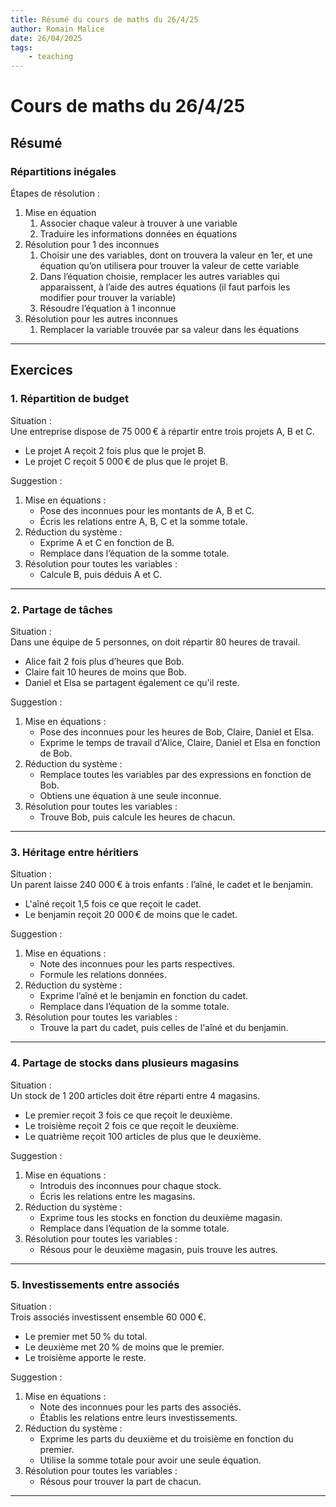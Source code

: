 ```yaml
---
title: Résumé du cours de maths du 26/4/25
author: Romain Malice
date: 26/04/2025
tags:
    - teaching
---
```


# Cours de maths du 26/4/25

## Résumé

### Répartitions inégales

Étapes de résolution :
1. Mise en équation
    1. Associer chaque valeur à trouver à une variable
    2. Traduire les informations données en équations
2. Résolution pour 1 des inconnues
    1. Choisir une des variables, dont on trouvera la valeur en 1er, et une équation qu’on utilisera pour trouver la valeur de cette variable
    2. Dans l’équation choisie, remplacer les autres variables qui apparaissent, à l’aide des autres équations (il faut parfois les modifier pour trouver la variable) 
    3. Résoudre l’équation à 1 inconnue
3. Résolution pour les autres inconnues
    1. Remplacer la variable trouvée par sa valeur dans les équations

---

## Exercices

### 1. Répartition de budget

Situation :  
Une entreprise dispose de 75 000 € à répartir entre trois projets A, B et C.  
- Le projet A reçoit 2 fois plus que le projet B.  
- Le projet C reçoit 5 000 € de plus que le projet B.

Suggestion :
1. Mise en équations :  
   - Pose des inconnues pour les montants de A, B et C.  
   - Écris les relations entre A, B, C et la somme totale.
2. Réduction du système :  
   - Exprime A et C en fonction de B.  
   - Remplace dans l’équation de la somme totale.
3. Résolution pour toutes les variables :  
   - Calcule B, puis déduis A et C.

---

### 2. Partage de tâches

Situation :  
Dans une équipe de 5 personnes, on doit répartir 80 heures de travail.  
- Alice fait 2 fois plus d’heures que Bob.  
- Claire fait 10 heures de moins que Bob.  
- Daniel et Elsa se partagent également ce qu'il reste.

Suggestion :
1. Mise en équations :  
   - Pose des inconnues pour les heures de Bob, Claire, Daniel et Elsa.  
   - Exprime le temps de travail d'Alice, Claire, Daniel et Elsa en fonction de Bob.
2. Réduction du système :  
   - Remplace toutes les variables par des expressions en fonction de Bob.  
   - Obtiens une équation à une seule inconnue.
3. Résolution pour toutes les variables :  
   - Trouve Bob, puis calcule les heures de chacun.

---

### 3. Héritage entre héritiers

Situation :  
Un parent laisse 240 000 € à trois enfants : l’aîné, le cadet et le benjamin.  
- L'aîné reçoit 1,5 fois ce que reçoit le cadet.  
- Le benjamin reçoit 20 000 € de moins que le cadet.

Suggestion :
1. Mise en équations :  
   - Note des inconnues pour les parts respectives.  
   - Formule les relations données.
2. Réduction du système :  
   - Exprime l’aîné et le benjamin en fonction du cadet.  
   - Remplace dans l’équation de la somme totale.
3. Résolution pour toutes les variables :  
   - Trouve la part du cadet, puis celles de l'aîné et du benjamin.

---

### 4. Partage de stocks dans plusieurs magasins

Situation :  
Un stock de 1 200 articles doit être réparti entre 4 magasins.  
- Le premier reçoit 3 fois ce que reçoit le deuxième.  
- Le troisième reçoit 2 fois ce que reçoit le deuxième.  
- Le quatrième reçoit 100 articles de plus que le deuxième.

Suggestion :
1. Mise en équations :  
   - Introduis des inconnues pour chaque stock.  
   - Écris les relations entre les magasins.
2. Réduction du système :  
   - Exprime tous les stocks en fonction du deuxième magasin.  
   - Remplace dans l’équation de la somme totale.
3. Résolution pour toutes les variables :  
   - Résous pour le deuxième magasin, puis trouve les autres.

---

### 5. Investissements entre associés

Situation :  
Trois associés investissent ensemble 60 000 €.  
- Le premier met 50 % du total.  
- Le deuxième met 20 % de moins que le premier.  
- Le troisième apporte le reste.

Suggestion :
1. Mise en équations :  
   - Note des inconnues pour les parts des associés.  
   - Établis les relations entre leurs investissements.
2. Réduction du système :  
   - Exprime les parts du deuxième et du troisième en fonction du premier.  
   - Utilise la somme totale pour avoir une seule équation.
3. Résolution pour toutes les variables :  
   - Résous pour trouver la part de chacun.

---